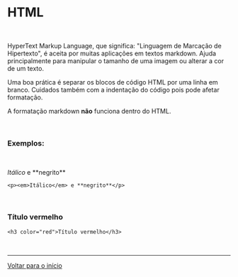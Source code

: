 # HTML  

<br>

HyperText Markup Language, que significa: "Linguagem de Marcação de Hipertexto", é aceita por muitas aplicações em textos markdown. Ajuda principalmente para manipular o tamanho de uma imagem ou alterar a cor de um texto.  

Uma boa prática é separar os blocos de código HTML por uma linha em branco. Cuidados também com a indentação do código pois pode afetar formatação.  

A formatação markdown **não** funciona dentro do HTML.  

<br>
  
### Exemplos:  

<br>

<p><em>Itálico</em> e **negrito**</p>  

`<p><em>Itálico</em> e **negrito**</p>`  

<br>

<h3 color="red">Título vermelho</h3>  

`<h3 color="red">Título vermelho</h3>`  

<br>

---  
  
[Voltar para o início](../README.md)  
